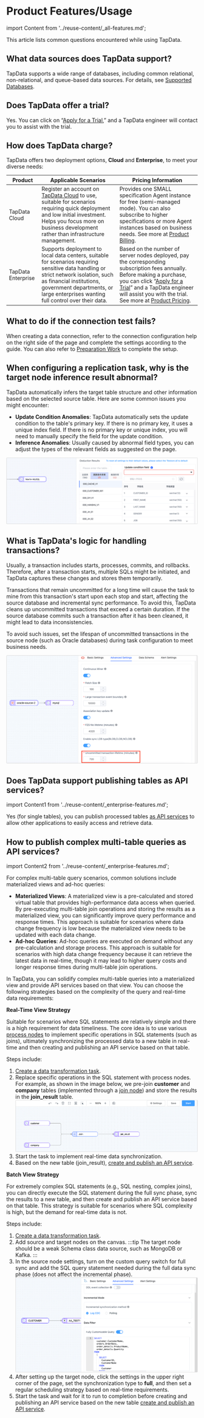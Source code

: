 # Product Features/Usage

import Content from '../reuse-content/_all-features.md';

<Content />

This article lists common questions encountered while using TapData.

## What data sources does TapData support?

TapData supports a wide range of databases, including common relational, non-relational, and queue-based data sources. For details, see [Supported Databases](../introduction/supported-databases.md).

## Does TapData offer a trial?

Yes. You can click on “[Apply for a Trial](https://tapdata.net/tapdata-on-prem/demo.html),” and a TapData engineer will contact you to assist with the trial.

## How does TapData charge?

TapData offers two deployment options, **Cloud** and **Enterprise**, to meet your diverse needs:

| Product            | Applicable Scenarios                                                | Pricing Information                                                                                                    |
| ------------------ | ------------------------------------------------------------------- | ---------------------------------------------------------------------------------------------------------------------- |
| TapData Cloud      | Register an account on [TapData Cloud](https://cloud.tapdata.net/console/v3/) to use, suitable for scenarios requiring quick deployment and low initial investment. Helps you focus more on business development rather than infrastructure management. | Provides one SMALL specification Agent instance for free (semi-managed mode). You can also subscribe to higher specifications or more Agent instances based on business needs. See more at [Product Billing](billing/billing-overview.md). |
| TapData Enterprise | Supports deployment to local data centers, suitable for scenarios requiring sensitive data handling or strict network isolation, such as financial institutions, government departments, or large enterprises wanting full control over their data. | Based on the number of server nodes deployed, pay the corresponding subscription fees annually. Before making a purchase, you can click “[Apply for a Trial](https://tapdata.net/tapdata-on-prem/demo.html)” and a TapData engineer will assist you with the trial. See more at [Product Pricing](https://tapdata.net/pricing.html). |

## What to do if the connection test fails?

When creating a data connection, refer to the connection configuration help on the right side of the page and complete the settings according to the guide. You can also refer to [Preparation Work](../prerequisites) to complete the setup.

## When configuring a replication task, why is the target node inference result abnormal?

TapData automatically infers the target table structure and other information based on the selected source table. Here are some common issues you might encounter:

* **Update Condition Anomalies**: TapData automatically sets the update condition to the table's primary key. If there is no primary key, it uses a unique index field. If there is no primary key or unique index, you will need to manually specify the field for the update condition.
* **Inference Anomalies**: Usually caused by abnormal field types, you can adjust the types of the relevant fields as suggested on the page.

![Inference Result Anomalies](../images/faq_deduction_error.png)

## What is TapData's logic for handling transactions?

Usually, a transaction includes starts, processes, commits, and rollbacks. Therefore, after a transaction starts, multiple SQLs might be initiated, and TapData captures these changes and stores them temporarily.

Transactions that remain uncommitted for a long time will cause the task to mine from this transaction's start upon each stop and start, affecting the source database and incremental sync performance. To avoid this, TapData cleans up uncommitted transactions that exceed a certain duration. If the source database commits such a transaction after it has been cleaned, it might lead to data inconsistencies.

To avoid such issues, set the lifespan of uncommitted transactions in the source node (such as Oracle databases) during task configuration to meet business needs.

![Uncommitted Transaction Lifespan](../images/transaction_timeout.png)

## Does TapData support publishing tables as API services?

import Content1 from '../reuse-content/_enterprise-features.md';

<Content1 />

Yes (for single tables), you can publish processed tables [as API services](../user-guide/data-service/create-api-service.md) to allow other applications to easily access and retrieve data.

## How to publish complex multi-table queries as API services?

import Content2 from '../reuse-content/_enterprise-features.md';

<Content2 />

For complex multi-table query scenarios, common solutions include materialized views and ad-hoc queries:

* **Materialized Views**: A materialized view is a pre-calculated and stored virtual table that provides high-performance data access when queried. By pre-executing multi-table join operations and storing the results as a materialized view, you can significantly improve query performance and response times. This approach is suitable for scenarios where data change frequency is low because the materialized view needs to be updated with each data change.
* **Ad-hoc Queries**: Ad-hoc queries are executed on demand without any pre-calculation and storage process. This approach is suitable for scenarios with high data change frequency because it can retrieve the latest data in real-time, though it may lead to higher query costs and longer response times during multi-table join operations.

In TapData, you can solidify complex multi-table queries into a materialized view and provide API services based on that view. You can choose the following strategies based on the complexity of the query and real-time data requirements:

**Real-Time View Strategy**

Suitable for scenarios where SQL statements are relatively simple and there is a high requirement for data timeliness. The core idea is to use various [process nodes](../user-guide/data-pipeline/data-development/process-node) to implement specific operations in SQL statements (such as joins), ultimately synchronizing the processed data to a new table in real-time and then creating and publishing an API service based on that table.

Steps include:

1. [Create a data transformation task](../user-guide/data-pipeline/data-development/create-task).
2. Replace specific operations in the SQL statement with process nodes. For example, as shown in the image below, we pre-join **customer** and **company** tables (implemented through a [join node](../user-guide/data-pipeline/data-development/process-node#join)) and store the results in the **join_result** table.
   ![Join Table](../images/join_table_for_api.png)
3. Start the task to implement real-time data synchronization.
4. Based on the new table (join_result), [create and publish an API service](../user-guide/data-service/create-api-service.md).

**Batch View Strategy**

For extremely complex SQL statements (e.g., SQL nesting, complex joins), you can directly execute the SQL statement during the full sync phase, sync the results to a new table, and then create and publish an API service based on that table. This strategy is suitable for scenarios where SQL complexity is high, but the demand for real-time data is not.

Steps include:

1. [Create a data transformation task](../user-guide/data-pipeline/data-development/create-task).
2. Add source and target nodes on the canvas.
   :::tip
   The target node should be a weak Schema class data source, such as MongoDB or Kafka.
   :::
3. In the source node settings, turn on the custom query switch for full sync and add the SQL query statement needed during the full data sync phase (does not affect the incremental phase).
   ![Custom Query](../images/query_table_for_api.png)
4. After setting up the target node, click the settings in the upper right corner of the page, set the synchronization type to **full**, and then set a regular scheduling strategy based on real-time requirements.
5. Start the task and wait for it to run to completion before creating and publishing an API service based on the new table [create and publish an API service](../user-guide/data-service/create-api-service.md).